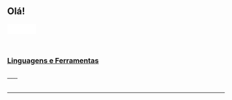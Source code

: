 ## Olá!

<a href="https://www.linkedin.com/in/jonas-cravo-vergilio-0b7498207/" target="_blank"><img align="left" alt="Jonas Vergilio | LinkedIn" width="22px" src="https://github.com/Aakarsh-B/trying-repos/blob/master/linkedin.svg" />
<a href="https://www.instagram.com/jonasvergilio/" target="_blank"><img align="left" alt="Jonas Vergilio | Instagram" width="22px" src="https://github.com/Aakarsh-B/trying-repos/blob/master/insta.svg" />
<a href="https://twitter.com/VergilioJonas" target="_blank"><img align="left" alt="Jonas Vergilio | Twitter" width="22px" src="https://github.com/Aakarsh-B/trying-repos/blob/master/twitter.svg" />

<br />
<br />
<br />

### Linguagens e Ferramentas

<img src="https://logodownload.org/wp-content/uploads/2016/10/html5-logo-10.png" alt="" width="70px">
<img src="https://www.pngkey.com/png/full/347-3470911_css3-html-css-js-logo-white.png" alt="" width="70px">
<img src="https://logosvector.net/wp-content/uploads/2015/07/JavaScript_logo.png" alt="" width="84px">
<img src="https://seeklogo.com/images/N/nodejs-logo-FBE122E377-seeklogo.com.png" alt="" width="70px">
<img src="https://git-scm.com/images/logos/downloads/Git-Icon-1788C.png" alt="" width="70px">
<img src="https://image.flaticon.com/icons/png/512/25/25231.png" alt="" width="70px">
<img src="https://user-images.githubusercontent.com/674621/71187801-14e60a80-2280-11ea-94c9-e56576f76baf.png" alt="" width="70px">

<br />
<br />

---

